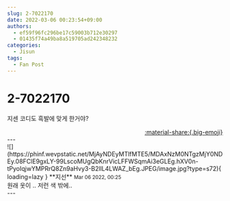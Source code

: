 ```yaml
---
slug: 2-7022170
date: 2022-03-06 00:23:54+09:00
authors:
  - ef59f96fc296be17c59003b712e30297
  - 01435f74a49ba8a519705ad242348232
categories:
  - Jisun
tags:
  - Fan Post
---
```


# 2-7022170

<div class="post-container" markdown="1">
<div class="content-container md-sidebar__scrollwrap" markdown="1">

지센 코디도 흑발에 맞게 한거야?

</div>
</div>

<div style="text-align: right;" markdown="1">
<a href="https://weverse.io/fromis9/fanpost/2-7022170" style="text-align: right;">:material-share:{.big-emoji}</a>
</div>
---

<div class="comments-container md-sidebar__scrollwrap" markdown="1">
<div class="comment" markdown="1">
<div class='id-container' markdown="1">
![](https://phinf.wevpstatic.net/MjAyNDEyMTlfMTE5/MDAxNzM0NTgzMjY0NDEy.08FClE9gxLY-99LscoMUgQbKnrVicLFFWSqmAi3eGLEg.hXV0n-tPyoIqjwYMPRrQ8Zn9aHvy3-B2llL4LWAZ_bEg.JPEG/image.jpg?type=s72){ loading=lazy }
**<span class="artist">지선</span>** <small>Mar 06 2022, 00:25</small><br>
</div>
<div class='comment-body' markdown="1">
원래 옷이 .. 저런 색 밖에..
</div>
</div>
</div>
---
